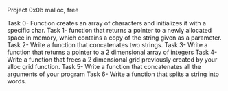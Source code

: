 Project 0x0b malloc, free

Task 0- Function creates an array of characters and initializes it with a specific char.
Task 1-  function that returns a pointer to a newly allocated space in memory, which contains a copy of the string given as a parameter.
Task 2- Write a function that concatenates two strings.
Task 3- Write a function that returns a pointer to a 2 dimensional array of integers
Task 4- Write a function that frees a 2 dimensional grid previously created by your alloc grid function.
Task 5- Write a function that concatenates all the arguments of your program
Task 6- Write a function that splits a string into words.

